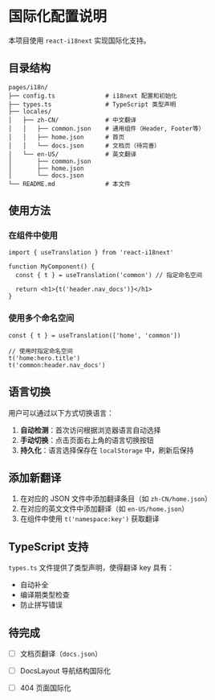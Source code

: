 # 国际化配置说明

本项目使用 `react-i18next` 实现国际化支持。

## 目录结构

```
pages/i18n/
├── config.ts              # i18next 配置和初始化
├── types.ts               # TypeScript 类型声明
├── locales/
│   ├── zh-CN/             # 中文翻译
│   │   ├── common.json    # 通用组件（Header, Footer等）
│   │   ├── home.json      # 首页
│   │   └── docs.json      # 文档页（待完善）
│   └── en-US/             # 英文翻译
│       ├── common.json
│       ├── home.json
│       └── docs.json
└── README.md              # 本文件
```

## 使用方法

### 在组件中使用

```tsx
import { useTranslation } from 'react-i18next'

function MyComponent() {
  const { t } = useTranslation('common') // 指定命名空间
  
  return <h1>{t('header.nav_docs')}</h1>
}
```

### 使用多个命名空间

```tsx
const { t } = useTranslation(['home', 'common'])

// 使用时指定命名空间
t('home:hero.title')
t('common:header.nav_docs')
```

## 语言切换

用户可以通过以下方式切换语言：

1. **自动检测**：首次访问根据浏览器语言自动选择
2. **手动切换**：点击页面右上角的语言切换按钮
3. **持久化**：语言选择保存在 `localStorage` 中，刷新后保持

## 添加新翻译

1. 在对应的 JSON 文件中添加翻译条目（如 `zh-CN/home.json`）
2. 在对应的英文文件中添加翻译（如 `en-US/home.json`）
3. 在组件中使用 `t('namespace:key')` 获取翻译

## TypeScript 支持

`types.ts` 文件提供了类型声明，使得翻译 key 具有：

- 自动补全
- 编译期类型检查
- 防止拼写错误

## 待完成

- [ ] 文档页翻译（`docs.json`）
- [ ] DocsLayout 导航结构国际化
- [ ] 404 页面国际化

